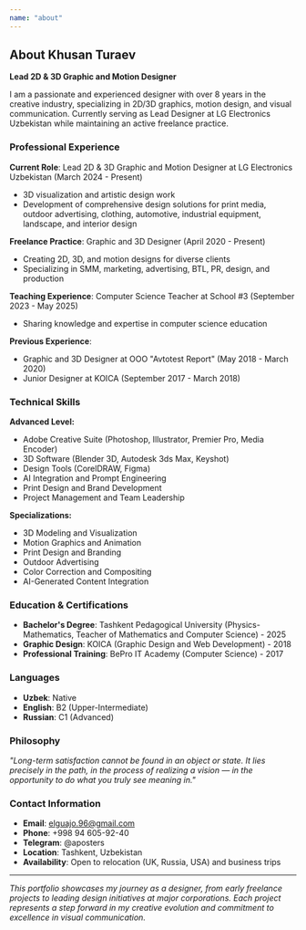 ```yaml
---
name: "about"
---
```


## About Khusan Turaev

**Lead 2D & 3D Graphic and Motion Designer**

I am a passionate and experienced designer with over 8 years in the creative industry, specializing in 2D/3D graphics, motion design, and visual communication. Currently serving as Lead Designer at LG Electronics Uzbekistan while maintaining an active freelance practice.

### Professional Experience

**Current Role**: Lead 2D & 3D Graphic and Motion Designer at LG Electronics Uzbekistan (March 2024 - Present)
- 3D visualization and artistic design work
- Development of comprehensive design solutions for print media, outdoor advertising, clothing, automotive, industrial equipment, landscape, and interior design

**Freelance Practice**: Graphic and 3D Designer (April 2020 - Present)
- Creating 2D, 3D, and motion designs for diverse clients
- Specializing in SMM, marketing, advertising, BTL, PR, design, and production

**Teaching Experience**: Computer Science Teacher at School #3 (September 2023 - May 2025)
- Sharing knowledge and expertise in computer science education

**Previous Experience**: 
- Graphic and 3D Designer at OOO "Avtotest Report" (May 2018 - March 2020)
- Junior Designer at KOICA (September 2017 - March 2018)

### Technical Skills

**Advanced Level:**
- Adobe Creative Suite (Photoshop, Illustrator, Premier Pro, Media Encoder)
- 3D Software (Blender 3D, Autodesk 3ds Max, Keyshot)
- Design Tools (CorelDRAW, Figma)
- AI Integration and Prompt Engineering
- Print Design and Brand Development
- Project Management and Team Leadership

**Specializations:**
- 3D Modeling and Visualization
- Motion Graphics and Animation
- Print Design and Branding
- Outdoor Advertising
- Color Correction and Compositing
- AI-Generated Content Integration

### Education & Certifications

- **Bachelor's Degree**: Tashkent Pedagogical University (Physics-Mathematics, Teacher of Mathematics and Computer Science) - 2025
- **Graphic Design**: KOICA (Graphic Design and Web Development) - 2018
- **Professional Training**: BePro IT Academy (Computer Science) - 2017

### Languages

- **Uzbek**: Native
- **English**: B2 (Upper-Intermediate)
- **Russian**: C1 (Advanced)

### Philosophy

*"Long-term satisfaction cannot be found in an object or state. It lies precisely in the path, in the process of realizing a vision — in the opportunity to do what you truly see meaning in."*

### Contact Information

- **Email**: elguajo.96@gmail.com
- **Phone**: +998 94 605-92-40
- **Telegram**: @aposters
- **Location**: Tashkent, Uzbekistan
- **Availability**: Open to relocation (UK, Russia, USA) and business trips

---

*This portfolio showcases my journey as a designer, from early freelance projects to leading design initiatives at major corporations. Each project represents a step forward in my creative evolution and commitment to excellence in visual communication.*